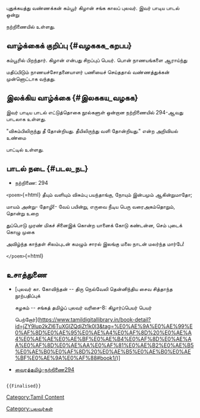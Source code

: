 புதுக்கயத்து வண்ணக்கன் கம்பூர் கிழான் சங்க காலப் புலவர். இவர் பாடிய பாடல் ஒன்று
நற்றிணையில் உள்ளது.

## வாழ்க்கைக் குறிப்பு {#வழககக_கறபப}

கம்பூரில் பிறந்தார். கிழான் என்பது சிறப்புப் பெயர். பொன் நாணயங்களை ஆராய்ந்து
மதிப்பிடும் நாணயச்சோதனையாளர் பணியைச் செய்ததால் வண்ணத்துக்கன் முன்னொட்டாக வந்தது.

## இலக்கிய வாழ்க்கை {#இலககய_வழகக}

இவர் பாடிய பாடல் எட்டுத்தொகை நூல்களுள் ஒன்றான நற்றிணையில் 294-ஆவது பாடலாக உள்ளது.
\"விசும்பிலிருந்து தீ தோன்றியது. தீயிலிருந்து வளி தோன்றியது.\" என்ற அறிவியல் உண்மை
பாட்டில் உள்ளது.

## பாடல் நடை {#படல_நட}

-   நற்றிணை: 294

`<poem>`{=html} தீயும் வளியும் விசும்பு பயந்தாங்கு, நோயும் இன்பமும் ஆகின்றுமாதோ;
மாயம் அன்று- தோழி!- வேய் பயின்று, எருவை நீடிய பெரு வரைஅகம்தொறும், தொன்று உறை
துப்பொடு முரண் மிகச் சினைஇக் கொன்ற யானைக் கோடு கண்டன்ன, செம் புடைக் கொழு முகை
அவிழ்ந்த காந்தள் சிலம்புடன் கமழும் சாரல் இலங்கு மலை நாடன் மலர்ந்த மார்பே!
`</poem>`{=html}

## உசாத்துணை

-   [புலவர் கா. கோவிந்தன் -- திரு நெல்வேலி தென்னிந்திய சைவ சித்தாந்த நூற்பதிப்புக்
    கழகம் -- சங்கத் தமிழ்ப் புலவர் வரிசை-8: கிழார்ப்பெயர் பெயர்
    பெற்றோர்](https://www.tamildigitallibrary.in/book-detail?id=jZY9lup2kZl6TuXGlZQdjZt1k0l3&tag=%E0%AE%9A%E0%AE%99%E0%AF%8D%E0%AE%95%E0%AE%A4%E0%AF%8D%20%E0%AE%A4%E0%AE%AE%E0%AE%BF%E0%AE%B4%E0%AF%8D%E0%AE%AA%E0%AF%8D%E0%AE%AA%E0%AF%81%E0%AE%B2%E0%AE%B5%E0%AE%B0%E0%AF%8D%20%E0%AE%B5%E0%AE%B0%E0%AE%BF%E0%AE%9A%E0%AF%88#book1/)\]
-   [வைரத்தமிழ்-நற்றிணை294](http://www.diamondtamil.com/education/sangam_literature/ettuttokai/narrinai/narrinai294.html#.YmubsdpBzIU)

```{=mediawiki}
{{Finalised}}
```
[Category:Tamil Content](Category:Tamil_Content "wikilink")
[Category:புலவர்கள்](Category:புலவர்கள் "wikilink")
